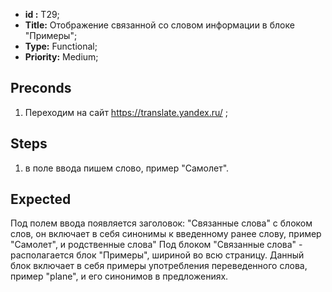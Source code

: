  - **id :** T29;
 - **Title:** Отображение связанной со словом информации в блоке "Примеры";
 - **Type:** Functional;
 - **Priority:** Medium;

## Preconds

1. Переходим на сайт https://translate.yandex.ru/ ;	

## Steps

 1. в поле ввода пишем слово, пример "Самолет".
 
## Expected
  
Под полем ввода появляется заголовок: "Связанные слова" с блоком слов, он включает в себя синонимы к введенному ранее слову, пример "Самолет", и родственные слова"	Под блоком "Связанные слова" - располагается блок "Примеры", шириной во всю страницу. Данный блок включает в себя примеры употребления переведенного слова, пример "plane", и его синонимов в предложениях.